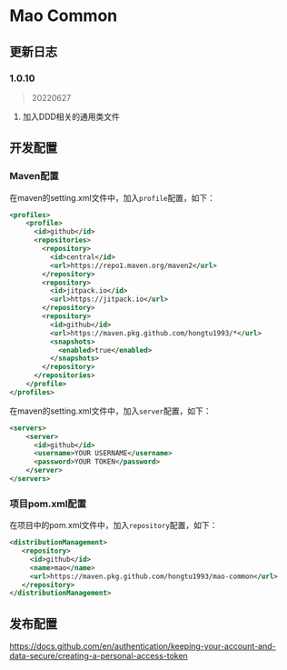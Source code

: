 # Mao Common

## 更新日志

### 1.0.10

> 20220627

1. 加入DDD相关的通用类文件

## 开发配置

### Maven配置

在maven的setting.xml文件中，加入`profile`配置，如下：

```xml
<profiles>
    <profile>
      <id>github</id>
      <repositories>
        <repository>
          <id>central</id>
          <url>https://repo1.maven.org/maven2</url>
        </repository>
        <repository>
          <id>jitpack.io</id>
          <url>https://jitpack.io</url>
        </repository>
        <repository>
          <id>github</id>
          <url>https://maven.pkg.github.com/hongtu1993/*</url>
          <snapshots>
            <enabled>true</enabled>
          </snapshots>
        </repository>
      </repositories>
    </profile>
</profiles>
```

在maven的setting.xml文件中，加入`server`配置，如下：

```xml
<servers>
    <server>
      <id>github</id>
      <username>YOUR USERNAME</username>
      <password>YOUR TOKEN</password>
    </server>
</servers>
```

### 项目pom.xml配置

在项目中的pom.xml文件中，加入`repository`配置，如下：

```xml
<distributionManagement>
   <repository>
     <id>github</id>
     <name>mao</name>
     <url>https://maven.pkg.github.com/hongtu1993/mao-common</url>
   </repository>
</distributionManagement>
```

## 发布配置

https://docs.github.com/en/authentication/keeping-your-account-and-data-secure/creating-a-personal-access-token